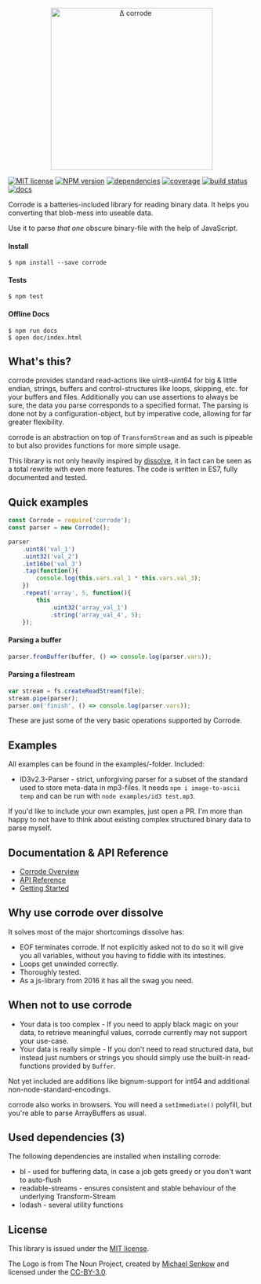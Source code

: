 <p align="center">
  <img src="https://cdn.rawgit.com/screeny05/corrode/master/corrode.svg?raw=true" alt="∆ corrode" width="330"/>
</p>

[![MIT license](https://img.shields.io/npm/l/corrode.svg?style=flat-square)](./LICENSE)
[![NPM version](https://img.shields.io/npm/v/corrode.svg?style=flat-square)](https://www.npmjs.com/package/corrode)
[![dependencies](https://img.shields.io/david/screeny05/corrode.svg?style=flat-square)](https://david-dm.org/screeny05/corrode)
[![coverage](https://img.shields.io/coveralls/screeny05/corrode.svg?style=flat-square)](https://coveralls.io/github/screeny05/corrode)
[![build status](https://img.shields.io/travis/screeny05/corrode.svg?style=flat-square)](https://travis-ci.org/screeny05/corrode)
[![docs](https://corrode.scn.cx/badge.svg)](https://corrode.scn.cx/)

Corrode is a batteries-included library for reading binary data. It helps you converting that blob-mess into useable data.

Use it to parse _that one_ obscure binary-file with the help of JavaScript.

#### Install
```
$ npm install --save corrode
```

#### Tests
```
$ npm test
```

#### Offline Docs
```
$ npm run docs
$ open doc/index.html
```


## What's this?
corrode provides standard read-actions like uint8-uint64 for big & little endian, strings, buffers and control-structures like loops, skipping, etc. for your buffers and files.
Additionally you can use assertions to always be sure, the data you parse corresponds to a specified format.
The parsing is done not by a configuration-object, but by imperative code, allowing for far greater flexibility.

corrode is an abstraction on top of `TransformStream` and as such is pipeable to but also provides functions for more simple usage.

This library is not only heavily inspired by [dissolve](https://github.com/deoxxa/dissolve), it in fact can be seen as a total rewrite with even more features.
The code is written in ES7, fully documented and tested.


## Quick examples
```javascript
const Corrode = require('corrode');
const parser = new Corrode();

parser
    .uint8('val_1')
    .uint32('val_2')
    .int16be('val_3')
    .tap(function(){
        console.log(this.vars.val_1 * this.vars.val_3);
    })
    .repeat('array', 5, function(){
        this
            .uint32('array_val_1')
            .string('array_val_4', 5);
    });
```

#### Parsing a buffer
```javascript
parser.fromBuffer(buffer, () => console.log(parser.vars));
```

#### Parsing a filestream
```javascript
var stream = fs.createReadStream(file);
stream.pipe(parser);
parser.on('finish', () => console.log(parser.vars));
```

These are just some of the very basic operations supported by Corrode.


## Examples
All examples can be found in the examples/-folder. Included:
* ID3v2.3-Parser - strict, unforgiving parser for a subset of the standard used to store meta-data in mp3-files. It needs `npm i image-to-ascii temp` and can be run with `node examples/id3 test.mp3`.

If you'd like to include your own examples, just open a PR. I'm more than happy to not have to think about existing complex structured binary data to parse myself.


## Documentation & API Reference
* [Corrode Overview](https://corrode.scn.cx/manual/overview.html)
* [API Reference](https://corrode.scn.cx/identifiers.html)
* [Getting Started](https://corrode.scn.cx/manual/getting-started.html)


## Why use corrode over dissolve
It solves most of the major shortcomings dissolve has:
* EOF terminates corrode. If not explicitly asked not to do so it will give you all variables, without you having to fiddle with its intestines.
* Loops get unwinded correctly.
* Thoroughly tested.
* As a js-library from 2016 it has all the swag you need.


## When not to use corrode
* Your data is too complex - If you need to apply black magic on your data, to retrieve meaningful values, corrode currently may not support your use-case.
* Your data is really simple - If you don't need to read structured data, but instead just numbers or strings you should simply use the built-in read-functions provided by `Buffer`.

Not yet included are additions like bignum-support for int64 and additional non-node-standard-encodings.

corrode also works in browsers. You will need a `setImmediate()` polyfill, but you're able to parse ArrayBuffers as usual.


## Used dependencies (3)
The following dependencies are installed when installing corrode:
* bl - used for buffering data, in case a job gets greedy or you don't want to auto-flush
* readable-streams - ensures consistent and stable behaviour of the underlying Transform-Stream
* lodash - several utility functions


## License
This library is issued under the [MIT license](./LICENSE).

The Logo is from The Noun Project, created by [Michael Senkow](https://thenounproject.com/mhsenkow/) and licensed under the [CC-BY-3.0](https://creativecommons.org/licenses/by/3.0/us/).
